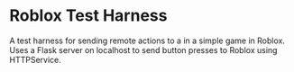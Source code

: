 # Roblox Test Harness

A test harness for sending remote actions to a in a simple game in Roblox. Uses a Flask server on localhost to send button presses
to Roblox using HTTPService.